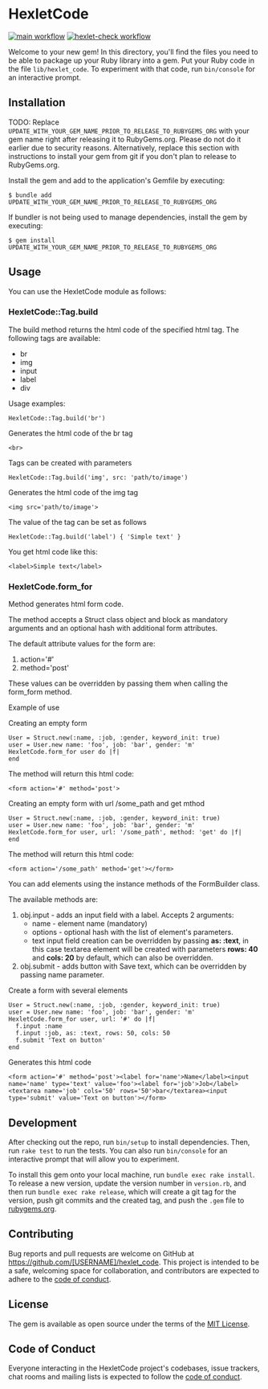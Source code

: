 # HexletCode

[![main workflow](https://github.com/EdgeToLife/rails-project-63/actions/workflows/main.yml/badge.svg)](https://github.com/EdgeToLife/hexlet-ci-app/actions/workflows/default.yml)
[![hexlet-check workflow](https://github.com/EdgeToLife/rails-project-63/actions/workflows/hexlet-check.yml/badge.svg)](https://github.com/EdgeToLife/hexlet-ci-app/actions/workflows/default.yml)

Welcome to your new gem! In this directory, you'll find the files you need to be able to package up your Ruby library into a gem. Put your Ruby code in the file `lib/hexlet_code`. To experiment with that code, run `bin/console` for an interactive prompt.

## Installation

TODO: Replace `UPDATE_WITH_YOUR_GEM_NAME_PRIOR_TO_RELEASE_TO_RUBYGEMS_ORG` with your gem name right after releasing it to RubyGems.org. Please do not do it earlier due to security reasons. Alternatively, replace this section with instructions to install your gem from git if you don't plan to release to RubyGems.org.

Install the gem and add to the application's Gemfile by executing:

    $ bundle add UPDATE_WITH_YOUR_GEM_NAME_PRIOR_TO_RELEASE_TO_RUBYGEMS_ORG

If bundler is not being used to manage dependencies, install the gem by executing:

    $ gem install UPDATE_WITH_YOUR_GEM_NAME_PRIOR_TO_RELEASE_TO_RUBYGEMS_ORG

## Usage

You can use the HexletCode module as follows:

### HexletCode::Tag.build

The build method returns the html code of the specified html tag.
The following tags are available:
* br
* img
* input
* label
* div

Usage examples:

```
HexletCode::Tag.build('br')
```
Generates the html code of the br tag
```
<br>
```
Tags can be created with parameters
```
HexletCode::Tag.build('img', src: 'path/to/image')
```
Generates the html code of the img tag
```
<img src='path/to/image'>
```
The value of the tag can be set as follows
```
HexletCode::Tag.build('label') { 'Simple text' }
```
You get html code like this:
```
<label>Simple text</label>
```
### HexletCode.form_for
Method generates html form code. 

The method accepts a Struct class object and block as mandatory arguments and an optional hash with additional form attributes.

The default attribute values for the form are:
1. action='#'
2. method='post'

These values can be overridden by passing them when calling the form_form method.

Example of use

Creating an empty form
```
User = Struct.new(:name, :job, :gender, keyword_init: true)
user = User.new name: 'foo', job: 'bar', gender: 'm'
HexletCode.form_for user do |f|
end
```
The method will return this html code:
```
<form action='#' method='post'>
```
Creating an empty form with url /some_path and get mthod
```
User = Struct.new(:name, :job, :gender, keyword_init: true)
user = User.new name: 'foo', job: 'bar', gender: 'm'
HexletCode.form_for user, url: '/some_path', method: 'get' do |f|
end
```
The method will return this html code:
```
<form action='/some_path' method='get'></form>
```

You can add elements using the instance methods of the FormBuilder class.

The available methods are:
1. obj.input - adds an input field with a label. Accepts 2 arguments:
   - name - element name (mandatory)
   - options - optional hash with the list of element's parameters.
   - text input field creation can be overridden by passing **as: :text**, in this case textarea element will be created with parameters **rows: 40** and **cols: 20** by default, which can also be overridden.
2. obj.submit - adds button with Save text, which can be overridden by passing name parameter.

Create a form with several elements
```
User = Struct.new(:name, :job, :gender, keyword_init: true)
user = User.new name: 'foo', job: 'bar', gender: 'm'
HexletCode.form_for user, url: '#' do |f|
  f.input :name
  f.input :job, as: :text, rows: 50, cols: 50
  f.submit 'Text on button'
end
```
Generates this html code
```
<form action='#' method='post'><label for='name'>Name</label><input name='name' type='text' value='foo'><label for='job'>Job</label><textarea name='job' cols='50' rows='50'>bar</textarea><input type='submit' value='Text on button'></form>
```

### 

## Development

After checking out the repo, run `bin/setup` to install dependencies. Then, run `rake test` to run the tests. You can also run `bin/console` for an interactive prompt that will allow you to experiment.

To install this gem onto your local machine, run `bundle exec rake install`. To release a new version, update the version number in `version.rb`, and then run `bundle exec rake release`, which will create a git tag for the version, push git commits and the created tag, and push the `.gem` file to [rubygems.org](https://rubygems.org).

## Contributing

Bug reports and pull requests are welcome on GitHub at https://github.com/[USERNAME]/hexlet_code. This project is intended to be a safe, welcoming space for collaboration, and contributors are expected to adhere to the [code of conduct](https://github.com/[USERNAME]/hexlet_code/blob/main/CODE_OF_CONDUCT.md).

## License

The gem is available as open source under the terms of the [MIT License](https://opensource.org/licenses/MIT).

## Code of Conduct

Everyone interacting in the HexletCode project's codebases, issue trackers, chat rooms and mailing lists is expected to follow the [code of conduct](https://github.com/[USERNAME]/hexlet_code/blob/main/CODE_OF_CONDUCT.md).
